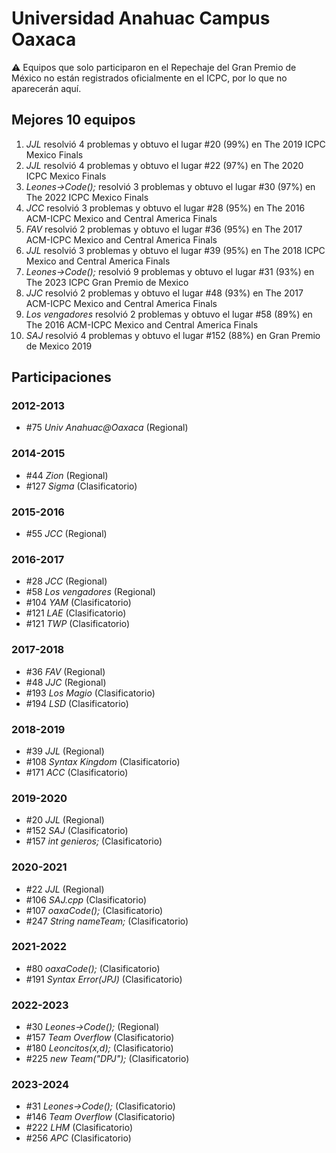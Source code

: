 # Universidad Anahuac Campus Oaxaca

:warning: Equipos que solo participaron en el Repechaje del Gran Premio de México no están registrados oficialmente en el ICPC, por lo que no aparecerán aquí.

## Mejores 10 equipos

1. _JJL_ resolvió 4 problemas y obtuvo el lugar #20 (99%) en The 2019 ICPC Mexico Finals
1. _JJL_ resolvió 4 problemas y obtuvo el lugar #22 (97%) en The 2020 ICPC Mexico Finals
1. _Leones->Code();_ resolvió 3 problemas y obtuvo el lugar #30 (97%) en The 2022 ICPC Mexico Finals
1. _JCC_ resolvió 3 problemas y obtuvo el lugar #28 (95%) en The 2016 ACM-ICPC Mexico and Central America Finals
1. _FAV_ resolvió 2 problemas y obtuvo el lugar #36 (95%) en The 2017 ACM-ICPC Mexico and Central America Finals
1. _JJL_ resolvió 3 problemas y obtuvo el lugar #39 (95%) en The 2018 ICPC Mexico and Central America Finals
1. _Leones->Code();_ resolvió 9 problemas y obtuvo el lugar #31 (93%) en The 2023 ICPC Gran Premio de Mexico
1. _JJC_ resolvió 2 problemas y obtuvo el lugar #48 (93%) en The 2017 ACM-ICPC Mexico and Central America Finals
1. _Los vengadores_ resolvió 2 problemas y obtuvo el lugar #58 (89%) en The 2016 ACM-ICPC Mexico and Central America Finals
1. _SAJ_ resolvió 4 problemas y obtuvo el lugar #152 (88%) en Gran Premio de Mexico 2019

## Participaciones

### 2012-2013

- #75 _Univ Anahuac@Oaxaca_ (Regional)

### 2014-2015

- #44 _Zion_ (Regional)
- #127 _Sigma_ (Clasificatorio)

### 2015-2016

- #55 _JCC_ (Regional)

### 2016-2017

- #28 _JCC_ (Regional)
- #58 _Los vengadores_ (Regional)
- #104 _YAM_ (Clasificatorio)
- #121 _LAE_ (Clasificatorio)
- #121 _TWP_ (Clasificatorio)

### 2017-2018

- #36 _FAV_ (Regional)
- #48 _JJC_ (Regional)
- #193 _Los Magio_ (Clasificatorio)
- #194 _LSD_ (Clasificatorio)

### 2018-2019

- #39 _JJL_ (Regional)
- #108 _Syntax Kingdom_ (Clasificatorio)
- #171 _ACC_ (Clasificatorio)

### 2019-2020

- #20 _JJL_ (Regional)
- #152 _SAJ_ (Clasificatorio)
- #157 _int genieros;_ (Clasificatorio)

### 2020-2021

- #22 _JJL_ (Regional)
- #106 _SAJ.cpp_ (Clasificatorio)
- #107 _oaxaCode();_ (Clasificatorio)
- #247 _String nameTeam;_ (Clasificatorio)

### 2021-2022

- #80 _oaxaCode();_ (Clasificatorio)
- #191 _Syntax Error(JPJ)_ (Clasificatorio)

### 2022-2023

- #30 _Leones->Code();_ (Regional)
- #157 _Team Overflow_ (Clasificatorio)
- #180 _Leoncitos(x,d);_ (Clasificatorio)
- #225 _new Team("DPJ");_ (Clasificatorio)

### 2023-2024

- #31 _Leones->Code();_ (Clasificatorio)
- #146 _Team Overflow_ (Clasificatorio)
- #222 _LHM_ (Clasificatorio)
- #256 _APC_ (Clasificatorio)



